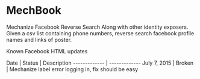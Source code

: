 # MechBook

Mechanize Facebook Reverse Search Along with other identity exposers. Given a csv list containing phone numbers, reverse search facebook profile names and links of poster. 

Known Facebook HTML updates

Date  | Status  | Description
------------- | -------------
July 7, 2015  | Broken | Mechanize label error logging in, fix should be easy 
